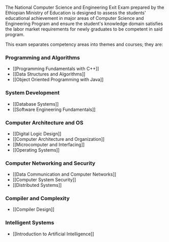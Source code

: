The National Computer Science and Engineering Exit Exam prepared by the Ethiopian Ministry of Education is designed to assess the students' educational achievement in major areas of Computer Science and Engineering Program and ensure the student's knowledge domain satisfies the labor market requirements for newly graduates to be competent in said program.

This exam separates competency areas into themes and courses; they are:
### Programming and Algorithms
- [[Programming Fundamentals with C++]]
- [[Data Structures and Algorithms]]
- [[Object Oriented Programming with Java]]
### System Development
- [[Database Systems]]
- [[Software Engineering Fundamentals]]
### Computer Architecture and OS
- [[Digital Logic Design]]
- [[Computer Architecture and Organization]]
- [[Microcomputer and Interfacing]]
- [[Operating Systems]]
### Computer Networking and Security
- [[Data Communication and Computer Networks]]
- [[Computer System Security]]
- [[Distributed Systems]]
### Compiler and Complexity
- [[Compiler Design]]
### Intelligent Systems
- [[Introduction to Artificial Intelligence]]